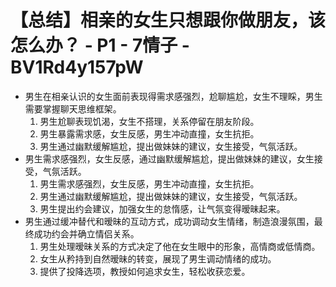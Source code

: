 # 【总结】相亲的女生只想跟你做朋友，该怎么办？ - P1 - 7情子 - BV1Rd4y157pW

-   男生在相亲认识的女生面前表现得需求感强烈，尬聊尴尬，女生不理睬，男生需要掌握聊天思维框架。
    1.  男生尬聊表现饥渴，女生不搭理，关系停留在朋友阶段。
    2.  男生暴露需求感，女生反感，男生冲动直撞，女生抗拒。
    3.  男生通过幽默缓解尴尬，提出做妹妹的建议，女生接受，气氛活跃。
-   男生需求感强烈，女生反感，通过幽默缓解尴尬，提出做妹妹的建议，女生接受，气氛活跃。
    1.  男生需求感强烈，女生反感，男生冲动直撞，女生抗拒。
    2.  男生通过幽默缓解尴尬，提出做妹妹的建议，女生接受，气氛活跃。
    3.  男生提出约会建议，加强女生的怠惰感，让气氛变得暧昧起来。
-   男生通过缓冲替代和暧昧的互动方式，成功调动女生情绪，制造浪漫氛围，最终成功约会并确立情侣关系。
    1.  男生处理暧昧关系的方式决定了他在女生眼中的形象，高情商或低情商。
    2.  女生从矜持到自然暧昧的转变，展现了男生调动情绪的成功。
    3.  提供了投降选项，教授如何追求女生，轻松收获恋爱。